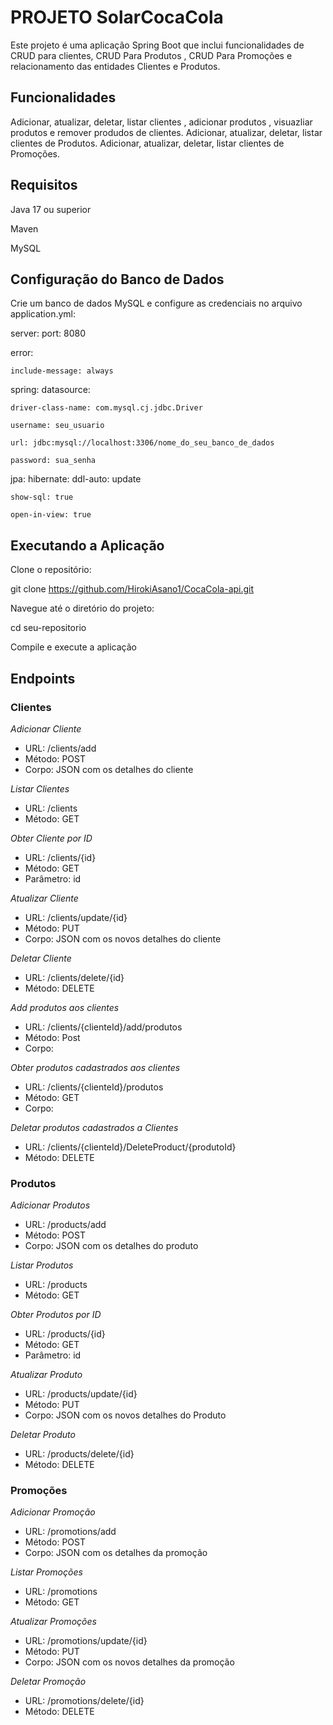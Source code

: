 # PROJETO SolarCocaCola

Este projeto é uma aplicação Spring Boot que inclui funcionalidades de CRUD para clientes, CRUD Para Produtos , CRUD Para Promoções e relacionamento das entidades Clientes e Produtos.

## Funcionalidades

Adicionar, atualizar, deletar, listar clientes , adicionar produtos , visuazliar produtos e remover produdos de  clientes.
Adicionar, atualizar, deletar, listar clientes de  Produtos.
Adicionar, atualizar, deletar, listar clientes de  Promoções.

## Requisitos

Java 17 ou superior

Maven

MySQL

## Configuração do Banco de Dados

Crie um banco de dados MySQL e configure as credenciais no arquivo application.yml:


server:
  port: 8080
  
  error:
  
    include-message: always


spring:
  datasource:
  
    driver-class-name: com.mysql.cj.jdbc.Driver
    
    username: seu_usuario
    
    url: jdbc:mysql://localhost:3306/nome_do_seu_banco_de_dados
    
    password: sua_senha

    
  jpa:
    hibernate:
      ddl-auto: update
      
    show-sql: true
    
    open-in-view: true
  


## Executando a Aplicação

Clone o repositório:


git clone https://github.com/HirokiAsano1/CocaCola-api.git


Navegue até o diretório do projeto:


cd seu-repositorio


Compile e execute a aplicação


## Endpoints

### Clientes

*Adicionar Cliente*

* URL: /clients/add
* Método: POST
* Corpo: JSON com os detalhes do cliente

*Listar Clientes*

* URL: /clients
* Método: GET

*Obter Cliente por ID*

* URL: /clients/{id}
* Método: GET
* Parâmetro: id

*Atualizar Cliente*

* URL: /clients/update/{id}
* Método: PUT
* Corpo: JSON com os novos detalhes do cliente

*Deletar Cliente*

* URL: /clients/delete/{id}
* Método: DELETE

*Add produtos aos clientes* 

* URL: /clients/{clienteId}/add/produtos
* Método: Post
*  Corpo:

*Obter produtos cadastrados aos clientes*

* URL: /clients/{clienteId}/produtos
* Método: GET
* Corpo:

*Deletar produtos cadastrados a Clientes*

* URL: /clients/{clienteId}/DeleteProduct/{produtoId}
* Método: DELETE


### Produtos

*Adicionar Produtos*

* URL: /products/add
* Método: POST
* Corpo: JSON com os detalhes do produto

*Listar Produtos*

* URL: /products
* Método: GET

*Obter Produtos por ID*

* URL: /products/{id}
* Método: GET
* Parâmetro: id

*Atualizar Produto*

* URL: /products/update/{id}
* Método: PUT
* Corpo: JSON com os novos detalhes do Produto

*Deletar Produto*

* URL: /products/delete/{id}
* Método: DELETE

### Promoções

*Adicionar Promoção*

* URL: /promotions/add
* Método: POST
* Corpo: JSON com os detalhes da promoção

*Listar Promoções*

* URL: /promotions
* Método: GET

*Atualizar Promoções*

* URL: /promotions/update/{id}
* Método: PUT
* Corpo: JSON com os novos detalhes da promoção

*Deletar Promoção*

* URL: /promotions/delete/{id}
* Método: DELETE
